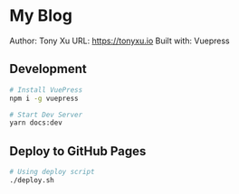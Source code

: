 # My Blog

Author: Tony Xu
URL: https://tonyxu.io
Built with: Vuepress

## Development

```sh
# Install VuePress
npm i -g vuepress

# Start Dev Server
yarn docs:dev
```

## Deploy to GitHub Pages

```sh
# Using deploy script
./deploy.sh
```